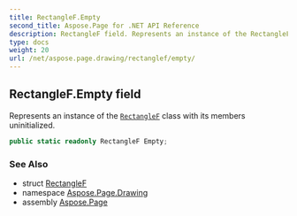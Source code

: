```yaml
---
title: RectangleF.Empty
second_title: Aspose.Page for .NET API Reference
description: RectangleF field. Represents an instance of the RectangleF class with its members uninitialized
type: docs
weight: 20
url: /net/aspose.page.drawing/rectanglef/empty/
---
```

## RectangleF.Empty field

Represents an instance of the [`RectangleF`](../) class with its members uninitialized.

```csharp
public static readonly RectangleF Empty;
```

### See Also

* struct [RectangleF](../)
* namespace [Aspose.Page.Drawing](../../rectanglef/)
* assembly [Aspose.Page](../../../)


